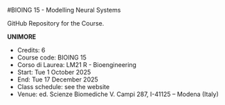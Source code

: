 #BIOING 15 - Modelling Neural Systems

GitHub Repository for the Course.

**UNIMORE**
- Credits:          6
- Course code:      BIOING 15
- Corso di Laurea:  LM21 R - Bioengineering
- Start:            Tue 1 October 2025
- End:              Tue 17 December 2025
- Class schedule:   see the website
- Venue:            ed. Scienze Biomediche V. Campi 287, I-41125 – Modena (Italy)


